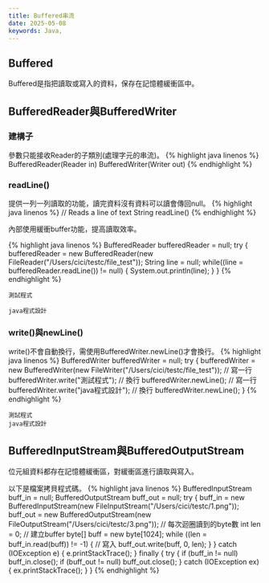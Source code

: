 ```yaml
---
title: Buffered串流
date: 2025-05-08
keywords: Java, 
---
```

## Buffered
Buffered是指把讀取或寫入的資料，保存在記憶體緩衝區中。

## BufferedReader與BufferedWriter
### 建構子
參數只能接收Reader的子類別(處理字元的串流)。
{% highlight java linenos %}
BufferedReader(Reader in)
BufferedWriter(Writer out)
{% endhighlight %}

### readLine()
提供一列一列讀取的功能，讀完資料沒有資料可以讀會傳回null。
{% highlight java linenos %}
// Reads a line of text
String readLine()
{% endhighlight %}

內部使用緩衝buffer功能，提高讀取效率。

{% highlight java linenos %}
  BufferedReader bufferedReader = null;
  try {
    bufferedReader = new BufferedReader(new FileReader("/Users/cici/testc/file_test"));
    String line = null;
    while((line = bufferedReader.readLine()) != null) {
      System.out.println(line);
    }
  }
{% endhighlight %}
```
測試程式

java程式設計
```
### write()與newLine()
write()不會自動換行，需使用BufferedWriter.newLine()才會換行。
{% highlight java linenos %}
  BufferedWriter bufferedWriter = null;
  try {
    bufferedWriter = new BufferedWriter(new FileWriter("/Users/cici/testc/file_test"));
    // 寫一行
    bufferedWriter.write("測試程式");
    // 換行
    bufferedWriter.newLine();
    // 寫一行
    bufferedWriter.write("java程式設計");
    // 換行
    bufferedWriter.newLine();
  }
{% endhighlight %}
```
測試程式
java程式設計
```

## BufferedInputStream與BufferedOutputStream
位元組資料都存在記憶體緩衝區，對緩衝區進行讀取與寫入。

以下是檔案拷貝程式碼。
{% highlight java linenos %}
  BufferedInputStream buff_in = null;
  BufferedOutputStream buff_out = null;
  try {
    buff_in = new BufferedInputStream(new FileInputStream("/Users/cici/testc/1.png"));
    buff_out = new BufferedOutputStream(new FileOutputStream("/Users/cici/testc/3.png"));
    // 每次迴圈讀到的byte數
    int len = 0;
    // 建立buffer
    byte[] buff = new byte[1024];
    while ((len = buff_in.read(buff)) != -1) {
      // 寫入
      buff_out.write(buff, 0, len);
    }
  } catch (IOException e) {
    e.printStackTrace();
  } finally {
    try {
      if (buff_in != null)
        buff_in.close();
      if (buff_out != null)
        buff_out.close();
    } catch (IOException ex) {
      ex.printStackTrace();
    }
  }
{% endhighlight %}
